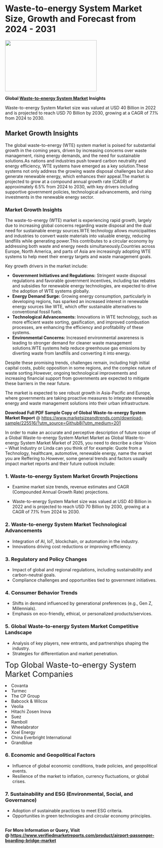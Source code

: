 <H1>Waste-to-energy System Market Size, Growth and Forecast from 2024 - 2031</H1><img class="aligncenter size-medium wp-image-584254" src="https://thirdeyenews.in/wp-content/uploads/2024/09/Global-Market-Research-300x168.jpeg" alt="" width="300" height="168" /><p><strong>Global&nbsp;<a href="https://www.marketsizeandtrends.com/download-sample/225516/?utm_source=Github8j?utm_medium=201">Waste-to-energy System Market</a> Insights</strong></p><p>Waste-to-energy System Market size was valued at USD 40 Billion in 2022 and is projected to reach USD 70 Billion by 2030, growing at a CAGR of 7.1% from 2024 to 2030.</p><p><h2>Market Growth Insights</h2> <p>The global waste-to-energy (WTE) system market is poised for substantial growth in the coming years, driven by increasing concerns over waste management, rising energy demands, and the need for sustainable solutions.As nations and industries push toward carbon neutrality and energy efficiency, WTE systems have emerged as a key solution.These systems not only address the growing waste disposal challenges but also generate renewable energy, which enhances their appeal.The market is projected to grow at a compound annual growth rate (CAGR) of approximately 6.5% from 2024 to 2030, with key drivers including supportive government policies, technological advancements, and rising investments in the renewable energy sector.</p> <h3>Market Growth Insights</h3> <p>The waste-to-energy (WTE) market is experiencing rapid growth, largely due to increasing global concerns regarding waste disposal and the dual need for sustainable energy sources.WTE technology allows municipalities and industries to convert waste materials into valuable energy, reducing landfills while generating power.This contributes to a circular economy by addressing both waste and energy needs simultaneously.Countries across Europe, North America, and parts of Asia are increasingly adopting WTE systems to help meet their energy targets and waste management goals.</p> <p>Key growth drivers in the market include:</p> <ul> <li><strong>Government Initiatives and Regulations:</strong> Stringent waste disposal regulations and favorable government incentives, including tax rebates and subsidies for renewable energy technologies, are expected to drive the adoption of WTE systems globally.</li> <li><strong>Energy Demand Surge:</strong> Growing energy consumption, particularly in developing regions, has sparked an increased interest in renewable energy sources like WTE, which offer sustainable alternatives to conventional fossil fuels.</li> <li><strong>Technological Advancements:</strong> Innovations in WTE technology, such as more efficient waste sorting, gasification, and improved combustion processes, are enhancing the efficiency and profitability of these systems.</li> <li><strong>Environmental Concerns:</strong> Increased environmental awareness is leading to stronger demand for cleaner waste management solutions.WTE systems help reduce greenhouse gas emissions by diverting waste from landfills and converting it into energy.</li> </ul> <p>Despite these promising trends, challenges remain, including high initial capital costs, public opposition in some regions, and the complex nature of waste sorting.However, ongoing technological improvements and increasing financial support from governments are expected to mitigate these barriers in the near future.</p> <p>The market is expected to see robust growth in Asia-Pacific and Europe, where governments are taking proactive measures to integrate renewable energy and waste management solutions into their urban infrastructure.</p> <p></p><p><span class=""><strong>Download Full PDF Sample Copy of Global Waste-to-energy System Market Report</strong> @ <a href="https://www.marketsizeandtrends.com/download-sample/225516/?utm_source=Github8j?utm_medium=201" target="_blank">https://www.marketsizeandtrends.com/download-sample/225516/?utm_source=Github8j?utm_medium=201</a></span></p><p>In order to make an accurate and perceptive description of future scope of a Global&nbsp;Waste-to-energy System Market Market as Global&nbsp;Waste-to-energy System Market Market of 2025, you need to describe a clear Vision &ndash; What Industry or Linda can you think of for example: Quote from a Technology, healthcare, automotive, renewable energy, name the market you are Reffering to.However, some general trends and factors usually impact market reports and their future outlook include:</p><h3>1.&nbsp;<strong>Waste-to-energy System Market Growth Projections</strong></h3><ul><li>Examine market size trends, revenue estimates and CAGR (Compounded Annual Growth Rate) projections.</li><li><p>Waste-to-energy System Market size was valued at USD 40 Billion in 2022 and is projected to reach USD 70 Billion by 2030, growing at a CAGR of 7.1% from 2024 to 2030.</p></li></ul><h3>2.&nbsp;<strong>Waste-to-energy System Market Technological Advancements</strong></h3><ul><li>Integration of AI, IoT, blockchain, or automation in the industry.</li><li>Innovations driving cost reductions or improving efficiency.</li></ul><h3>3.&nbsp;<strong>Regulatory and Policy Changes</strong></h3><ul><li>Impact of global and regional regulations, including sustainability and carbon-neutral goals.</li><li>Compliance challenges and opportunities tied to government initiatives.</li></ul><h3>4.&nbsp;<strong>Consumer Behavior Trends</strong></h3><ul><li>Shifts in demand influenced by generational preferences (e.g., Gen Z, Millennials).</li><li>Emphasis on eco-friendly, ethical, or personalized products/services.</li></ul><h3>5.&nbsp;<strong>Global Waste-to-energy System Market Competitive Landscape</strong></h3><ul><li>Analysis of key players, new entrants, and partnerships shaping the industry.</li><li>Strategies for differentiation and market penetration.</li></ul><p data-pm-slice="1 1 []"><span style="color: inherit; font-family: inherit; font-size: 25px;">Top Global Waste-to-energy System Market Companies</span></p><div class="" data-test-id=""><p><li>Covanta</li><li> Turmec</li><li> The CP Group</li><li> Babcock & Wilcox</li><li> Veolia</li><li> Hitachi Zosen Inova</li><li> Suez</li><li> Ramboll</li><li> Wheelabrator</li><li> Xcel Energy</li><li> China Everbright International</li><li> Grandblue</li></p></div><h3>6.&nbsp;<strong>Economic and Geopolitical Factors</strong></h3><ul><li>Influence of global economic conditions, trade policies, and geopolitical events.</li><li>Resilience of the market to inflation, currency fluctuations, or global crises.</li></ul><h3>7.&nbsp;<strong>Sustainability and ESG (Environmental, Social, and Governance)</strong></h3><ul><li>Adoption of sustainable practices to meet ESG criteria.</li><li>Opportunities in green technologies and circular economy principles.</li></ul><h2><strong style="font-size: 14px;">For More Information or Query, Visit @&nbsp;</strong><a style="background-color: #ffffff; font-size: 14px;" href="https://www.marketsizeandtrends.com/report/waste-to-energy-system-market/" target="_blank">https://www.verifiedmarketreports.com/product/airport-passenger-boarding-bridge-market</a></h2>